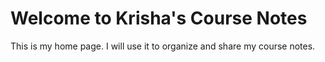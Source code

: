 # Welcome to Krisha's Course Notes

This is my home page. I will use it to organize and share my course notes.
